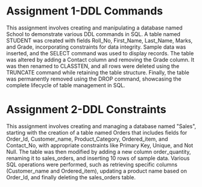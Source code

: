 # Assignment 1-DDL Commands
This assignment involves creating and manipulating a database named School to demonstrate various DDL commands in SQL. A table named STUDENT was created with fields Roll_No, First_Name, Last_Name, Marks, and Grade, incorporating constraints for data integrity. Sample data was inserted, and the SELECT command was used to display records. The table was altered by adding a Contact column and removing the Grade column. It was then renamed to CLASSTEN, and all rows were deleted using the TRUNCATE command while retaining the table structure. Finally, the table was permanently removed using the DROP command, showcasing the complete lifecycle of table management in SQL.

# Assignment 2-DDL Constraints
This assignment involves creating and managing a database named "Sales", starting with the creation of a table named Orders that includes fields for Order_Id, Customer_name, Product_Category, Ordered_item, and Contact_No, with appropriate constraints like Primary Key, Unique, and Not Null. The table was then modified by adding a new column order_quantity, renaming it to sales_orders, and inserting 10 rows of sample data. Various SQL operations were performed, such as retrieving specific columns (Customer_name and Ordered_item), updating a product name based on Order_Id, and finally deleting the sales_orders table. 
